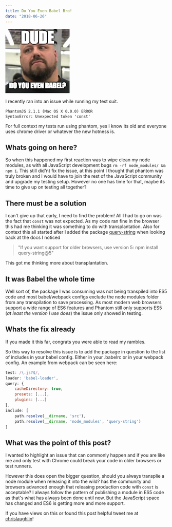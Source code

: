 ```yaml
---
title: Do You Even Babel Bro!
date: "2018-06-26"
---
```


![Do You Even Babel Bro!](./doyoueven.jpg)

I recently ran into an issue while running my test suit.

```
PhantomJS 2.1.1 (Mac OS X 0.0.0) ERROR
SyntaxError: Unexpected token 'const'

```

For full context my tests run using phantom, yes I know its old and everyone uses chrome driver or whatever the new
hotness is.

## Whats going on here?

So when this happened my first reaction was to wipe clean my node modules, as with all JavaScript development bugs
`rm -rf node_modules/ && npm i`. This still did'nt fix the issue, at this point I thought that phantom was truly broken
and I would have to join the rest of the JavaScript community and upgrade my testing setup. However no one has time for
that, maybe its time to give up on testing all together?

## There must be a solution
I can't give up that early, I need to find the problem! All I had to go on was the fact that `const` was not expected.
As my code ran fine in the browser this had me thinking it was something to do with transplantation. Also for context
this all started after I added the package [query-string](https://www.npmjs.com/package/query-string) when looking back
at the docs I noticed
> "If you want support for older browsers, use version 5: npm install query-string@5"

This got me thinking more about transplantation.

## It was Babel the whole time
Well sort of, the package I was consuming was not being transpiled into ES5 code and most babel/webpack configs
exclude the node modules folder from any transpilation to save processing. As most modern web browsers support a wide
range of ES6 features and Phantom still only supports ES5 (_at least the version I use does_) the issue only showed in
testing.

## Whats the fix already
If you made it this far, congrats you were able to read my rambles.

So this way to resolve this issue is to add the package in question to the list of includes in your babel config. Either
in your .babelrc or in your webpack config. An example from webpack can be seen here:

```javascript
test: /\.js?$/,
loader: 'babel-loader',
query: {
    cacheDirectory: true,
    presets: [...],
    plugins: [...]
},
include: [
    path.resolve(__dirname, 'src'),
    path.resolve(__dirname, 'node_modules', 'query-string')
]
```

## What was the point of this post?
I wanted to highlight an issue that can commonly happen and if you are like me and only test with Chrome could break your
 code in older browsers or test runners.

However this does open the bigger question, should you always transplie a node module when releasing it into the wild?
has the community and browsers advanced enough that releasing production code with `const` is acceptable? I always follow
the pattern of publishing a module in ES5 code as that's what has always been done until now. But the JavaScript space has
changed and ES6 is getting more and more support.

If you have views on this or found this post helpful tweet me at [chrislaughlin](https://twitter.com/chrislaughlin)!